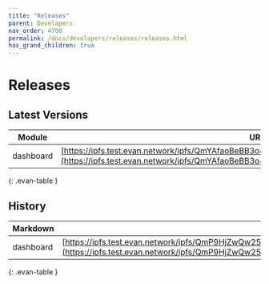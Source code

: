```yaml
---
title: "Releases"
parent: Developers
nav_order: 4700
permalink: /docs/developers/releases/releases.html
has_grand_children: true
---
```


# Releases

## Latest Versions

Module | URL | Version
--- | --- | ---
dashboard | [https://ipfs.test.evan.network/ipfs/QmYAfaoBeBB3o4dRXjZ6kcaBDutjfqr5cjanKQsXVBpTBe/index.html](https://ipfs.test.evan.network/ipfs/QmYAfaoBeBB3o4dRXjZ6kcaBDutjfqr5cjanKQsXVBpTBe/index.html) | 23.03.2018
{: .evan-table }

## History

Markdown | URL | Version
--- | --- | ---
dashboard| [https://ipfs.test.evan.network/ipfs/QmP9HjZwQw25Q6v1ceufaYxFbDsKx5Y6gBa3y8zUaKQD4R/index.html](https://ipfs.test.evan.network/ipfs/QmP9HjZwQw25Q6v1ceufaYxFbDsKx5Y6gBa3y8zUaKQD4R/index.html) | 21.03.2018
{: .evan-table }
